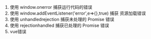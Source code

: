 1. 使用 window.onerror 捕获运行代码的错误
2. 使用 window.addEventListener('error',e=>{},true) 捕获 资源加载错误
3. 使用 unhandledrejection 捕获未处理的 Promise 错误
4. 使用 rejectionhandled 捕获已处理的 Promise 错误
5. vue错误